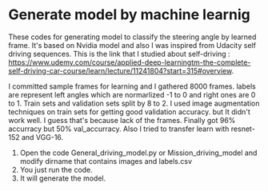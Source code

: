 # Generate model by machine learnig

These codes for generating model to classify the steering angle by learned frame. It's based on Nvidia model and also I was inspired from Udacity self driving sequences. This is the link that I studied about self-driving : https://www.udemy.com/course/applied-deep-learningtm-the-complete-self-driving-car-course/learn/lecture/11241804?start=315#overview.

I committed sample frames for learning and I gathered 8000 frames. labels are represent left angles which are normarlized -1 to 0 and right ones are 0 to 1. Train sets and validation sets split by 8 to 2. 
I used image augmentation techniques on train sets for getting good validation accuracy. but It didn't work well. I guess that's because lack of the frames. Finally got 96% accurracy but 50% val_accurracy.
Also I tried to transfer learn with resnet-152 and VGG-16.

1. Open the code General_driving_model.py or Mission_driving_model and modify dirname that contains images and labels.csv
2. You just run the code.
3. It will generate the model.

